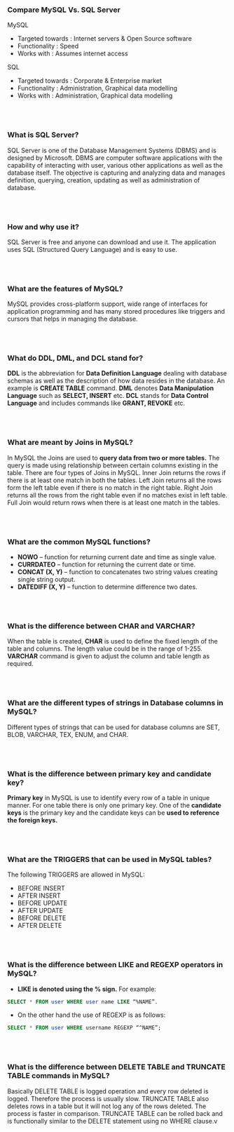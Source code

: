 ### Compare MySQL Vs. SQL Server

MySQL
* Targeted towards : Internet servers & Open Source software
* Functionality : Speed
* Works with : Assumes internet access

SQL
* Targeted towards : Corporate & Enterprise market
* Functionality : Administration, Graphical data modelling
* Works with : Administration, Graphical data modelling

<br>
<br>

### What is SQL Server?
SQL Server is   one of the Database Management Systems (DBMS) and is designed by Microsoft.  DBMS are computer software applications with the capability of interacting with user, various other applications as well as the database itself. The objective is capturing and analyzing data and manages definition, querying, creation, updating as well as administration of database.

<br>
<br>

### How and why use it?
SQL Server is free and anyone can download and use it. The application uses SQL (Structured Query Language) and is easy to use.

<br>
<br>

### What are the features of MySQL?
MySQL provides cross-platform support, wide range of interfaces for application programming and has many stored procedures like triggers and cursors that helps in managing the database.

<br>
<br>

### What do DDL, DML, and DCL stand for?
**DDL** is the abbreviation for **Data Definition Language** dealing with database schemas as well as the description of how data resides in the database. An example is **CREATE TABLE** command. **DML** denotes **Data Manipulation Language** such as **SELECT, INSERT** etc. **DCL** stands for **Data Control Language** and includes commands like **GRANT, REVOKE** etc.

<br>
<br>

### What are meant by Joins in MySQL?
In MySQL the Joins are used to **query data from two or more tables.** The query is made using relationship between certain columns existing in the table. There are four types of Joins in MySQL. Inner Join returns the rows if there is at least one match in both the tables. Left Join returns all the rows form the left table even if there is no match in the right table. Right Join returns all the rows from the right table even if no matches exist in left table. Full Join would return rows when there is at least one match in the tables.

<br>
<br>

### What are the common MySQL functions?
* **NOWO** – function for returning current date and time as single value. 
* **CURRDATEO** – function for returning the current date or time. 
* **CONCAT (X, Y)** – function to concatenates two string values creating single string output. 
* **DATEDIFF (X, Y)** – function to determine difference two dates.

<br>
<br>

### What is the difference between CHAR and VARCHAR?
When the table is created, **CHAR** is used to define the fixed length of the table and columns. The length value could be in the range of 1-255. **VARCHAR** command is given to adjust the column and table length as required.

<br>
<br>

### What are the different types of strings in Database columns in MySQL?
Different types of strings that can be used for database columns are SET, BLOB, VARCHAR, TEX, ENUM, and CHAR.

<br>
<br>

### What is the difference between primary key and candidate key?
**Primary key** in MySQL is use to identify every row of a table in unique manner. For one table there is only one primary key. One of the **candidate keys** is the primary key and the candidate keys can be **used to reference the foreign keys.**

<br>
<br>

### What are the TRIGGERS that can be used in MySQL tables?
The following TRIGGERS are allowed in MySQL:
* BEFORE INSERT
* AFTER INSERT
* BEFORE UPDATE
* AFTER UPDATE
* BEFORE DELETE
* AFTER DELETE

<br>
<br>

### What is the difference between LIKE and REGEXP operators in MySQL?
* **LIKE is denoted using the % sign.**
For example:

```sql
SELECT * FROM user WHERE user name LIKE “%NAME”.
```
*  On the other hand the use of REGEXP is as follows:

```sql
SELECT * FROM user WHERE username REGEXP “^NAME”;
```
<br>
<br>

### What is the difference between DELETE TABLE and TRUNCATE TABLE commands in MySQL?
Basically DELETE TABLE is logged operation and every row deleted is logged. Therefore the process is usually slow. TRUNCATE TABLE also deletes rows in a table but it will not log any of the rows deleted.  The process is faster in comparison. TRUNCATE TABLE can be rolled back and is functionally similar to the DELETE statement using no WHERE clause.v










